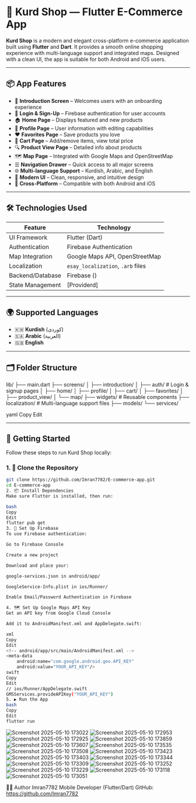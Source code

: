 # 🛒 Kurd Shop — Flutter E-Commerce App

**Kurd Shop** is a modern and elegant cross-platform e-commerce application built using **Flutter** and **Dart**. It provides a smooth online shopping experience with multi-language support and integrated maps. Designed with a clean UI, the app is suitable for both Android and iOS users.

---

## 📦 App Features

- 👋 **Introduction Screen** – Welcomes users with an onboarding experience
- 🔐 **Login & Sign-Up** – Firebase authentication for user accounts
- 🏠 **Home Page** – Displays featured and new products
- 👤 **Profile Page** – User information with editing capabilities
- ❤️ **Favorites Page** – Save products you love
- 🛒 **Cart Page** – Add/remove items, view total price
- 🔍 **Product View Page** – Detailed info about products
- 🗺️ **Map Page** – Integrated with Google Maps and OpenStreetMap
- ☰ **Navigation Drawer** – Quick access to all major screens
- 🌐 **Multi-language Support** – Kurdish, Arabic, and English
- 🎨 **Modern UI** – Clean, responsive, and intuitive design
- 🔄 **Cross-Platform** – Compatible with both Android and iOS

---

## 🛠️ Technologies Used

| Feature | Technology |
|--------|-------------|
| UI Framework | Flutter (Dart) |
| Authentication | Firebase Authentication |
| Map Integration | Google Maps API, OpenStreetMap |
| Localization | `esay_localization`, `.arb` files |
| Backend/Database | Firebase () |
| State Management | [Providerd] |

---

## 🌍 Supported Languages

- 🇰🇼 **Kurdish** (کوردی)
- 🇸🇦 **Arabic** (العربية)
- 🇬🇧 **English**

---

## 🗂️ Folder Structure

lib/
├── main.dart
├── screens/
│ ├── introduction/
│ ├── auth/ # Login & signup pages
│ ├── home/
│ ├── profile/
│ ├── cart/
│ ├── favorites/
│ ├── product_view/
│ └── map/
├── widgets/ # Reusable components
├── localization/ # Multi-language support files
├── models/
└── services/

yaml
Copy
Edit

---

## 🚀 Getting Started

Follow these steps to run Kurd Shop locally:

### 1. 🔁 Clone the Repository
```bash
git clone https://github.com/Imran7782/E-commerce-app.git
cd E-commerce-app
2. 📦 Install Dependencies
Make sure Flutter is installed, then run:

bash
Copy
Edit
flutter pub get
3. 🔑 Set Up Firebase
To use Firebase authentication:

Go to Firebase Console

Create a new project

Download and place your:

google-services.json in android/app/

GoogleService-Info.plist in ios/Runner/

Enable Email/Password Authentication in Firebase

4. 🗺️ Set Up Google Maps API Key
Get an API key from Google Cloud Console

Add it to AndroidManifest.xml and AppDelegate.swift:

xml
Copy
Edit
<!-- android/app/src/main/AndroidManifest.xml -->
<meta-data
    android:name="com.google.android.geo.API_KEY"
    android:value="YOUR_API_KEY"/>
swift
Copy
Edit
// ios/Runner/AppDelegate.swift
GMSServices.provideAPIKey("YOUR_API_KEY")
5. ▶️ Run the App
bash
Copy
Edit
flutter run
```
![Screenshot 2025-05-10 173022](https://github.com/user-attachments/assets/7cf99d2e-d1d8-4cdd-8bc2-95b5489cc625)
![Screenshot 2025-05-10 172953](https://github.com/user-attachments/assets/f63ad593-e78f-4165-a417-5bbe4367b8fe)
![Screenshot 2025-05-10 172925](https://github.com/user-attachments/assets/66702800-0426-415e-b9ed-d288475e7a37)
![Screenshot 2025-05-10 173859](https://github.com/user-attachments/assets/05c12d2a-a286-4d4c-882f-65b1c5d6fcae)
![Screenshot 2025-05-10 173607](https://github.com/user-attachments/assets/02763d57-2429-4a1b-a74b-99c93f5150f7)
![Screenshot 2025-05-10 173535](https://github.com/user-attachments/assets/dfa64c37-fed9-4dea-8a28-e09de1808b96)
![Screenshot 2025-05-10 173508](https://github.com/user-attachments/assets/62c9c889-6edf-4fb4-962a-ae397fa462f4)
![Screenshot 2025-05-10 173423](https://github.com/user-attachments/assets/2ba8a190-04d7-4bfa-9d6d-3b222574a1c6)
![Screenshot 2025-05-10 173403](https://github.com/user-attachments/assets/ed2af9e7-1cee-4dcd-8310-8d1fb1cdf75d)
![Screenshot 2025-05-10 173344](https://github.com/user-attachments/assets/eb22eae6-9912-4251-9f5b-851f93c5215a)
![Screenshot 2025-05-10 173309](https://github.com/user-attachments/assets/3f066593-3f30-43bc-8bd4-9b419edd63bd)
![Screenshot 2025-05-10 173252](https://github.com/user-attachments/assets/cdd93361-f40e-4f8a-8619-a6ab10c5c0c8)
![Screenshot 2025-05-10 173229](https://github.com/user-attachments/assets/cbe6b518-70e9-4009-8767-d10ca832fb7b)
![Screenshot 2025-05-10 173118](https://github.com/user-attachments/assets/1c8b1d9e-dba8-474b-afcb-0de3b9e2113b)
![Screenshot 2025-05-10 173051](https://github.com/user-attachments/assets/7f1900ad-b7ac-42b7-b0f6-66cbd99bbead)


🧑‍💻 Author
Imran7782
Mobile Developer (Flutter/Dart)
GitHub: https://github.com/Imran7782
